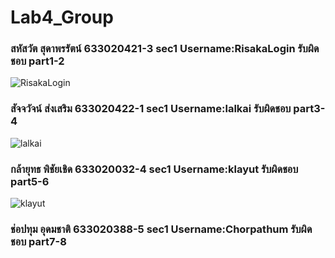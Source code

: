 # Lab4_Group
### สหัสวัต สุดาพรรัตน์ 633020421-3 sec1 Username:RisakaLogin รับผิดชอบ part1-2 
![RisakaLogin](https://avatars.githubusercontent.com/u/46447258?v=4)
### สัจจวัจน์ ส่งเสริม 633020422-1 sec1 Username:lalkai รับผิดชอบ part3-4
![lalkai](https://avatars.githubusercontent.com/u/101966847?v=4)
### กล้ายุทธ พิชัยเชิด 633020032-4 sec1 Username:klayut รับผิดชอบ part5-6
![klayut](https://avatars.githubusercontent.com/u/120540814?v=4)
### ช่อปทุม อุดมชาติ 633020388-5 sec1 Username:Chorpathum รับผิดชอบ part7-8